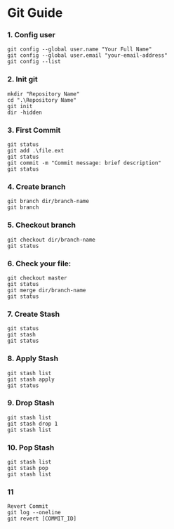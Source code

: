 # Git Guide
### 1. Config user
```
git config --global user.name "Your Full Name"
git config --global user.email "your-email-address"
git config --list
```

### 2. Init git
```
mkdir "Repository Name"
cd ".\Repository Name"
git init
dir -hidden
```

### 3. First Commit
```  
git status
git add .\file.ext
git status
git commit -m "Commit message: brief description"
git status
```


### 4. Create branch 
```
git branch dir/branch-name
git branch 
```

### 5. Checkout branch  
```
git checkout dir/branch-name
git status
```

### 6. Check your file:  
```
git checkout master
git status
git merge dir/branch-name
git status
```

### 7. Create Stash  
```
git status
git stash
git status
```

### 8. Apply Stash  
```
git stash list
git stash apply
git status
```

### 9. Drop Stash  
```
git stash list
git stash drop 1
git stash list
```

### 10. Pop Stash  
```
git stash list
git stash pop
git stash list
```

### 11
```
Revert Commit  
git log --oneline
git revert [COMMIT_ID]
```
